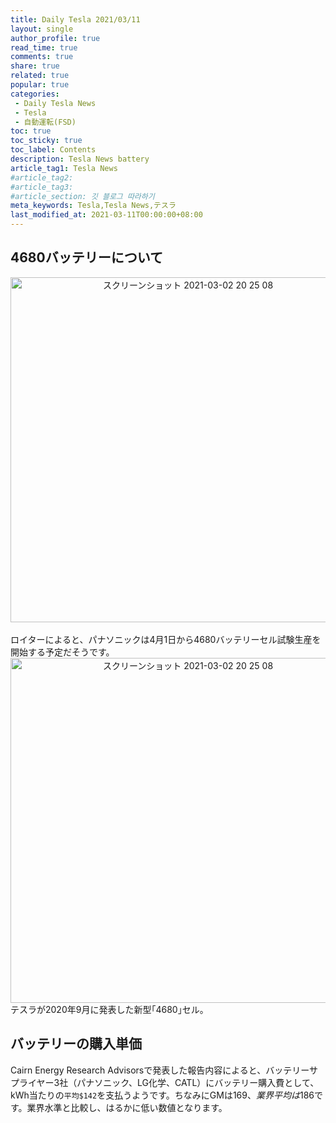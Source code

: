 ```yaml
---
title: Daily Tesla 2021/03/11
layout: single
author_profile: true
read_time: true
comments: true
share: true
related: true
popular: true
categories:
 - Daily Tesla News
 - Tesla
 - 自動運転(FSD)
toc: true
toc_sticky: true
toc_label: Contents
description: Tesla News battery
article_tag1: Tesla News
#article_tag2:
#article_tag3:
#article_section: 깃 블로그 따라하기
meta_keywords: Tesla,Tesla News,テスラ
last_modified_at: 2021-03-11T00:00:00+08:00
---
```


## 4680バッテリーについて

<center><img width="552" alt="スクリーンショット 2021-03-02 20 25 08" src="https://user-images.githubusercontent.com/78955983/110796904-d4771000-82bb-11eb-83c7-a89255796814.png"></center>
<br>
ロイターによると、パナソニックは4月1日から4680バッテリーセル試験生産を開始する予定だそうです。

<br>
<center><img width="552" alt="スクリーンショット 2021-03-02 20 25 08" src="https://user-images.githubusercontent.com/78955983/110798902-f4a7ce80-82bd-11eb-8749-b961a1fac781.png"></center>
テスラが2020年9月に発表した新型｢4680｣セル。

## バッテリーの購入単価

Cairn Energy Research Advisorsで発表した報告内容によると、バッテリーサプライヤー3社（パナソニック、LG化学、CATL）にバッテリー購入費として、kWh当たりの`平均$142`を支払うようです。ちなみにGMは$169、業界平均は$186です。業界水準と比較し、はるかに低い数値となります。
